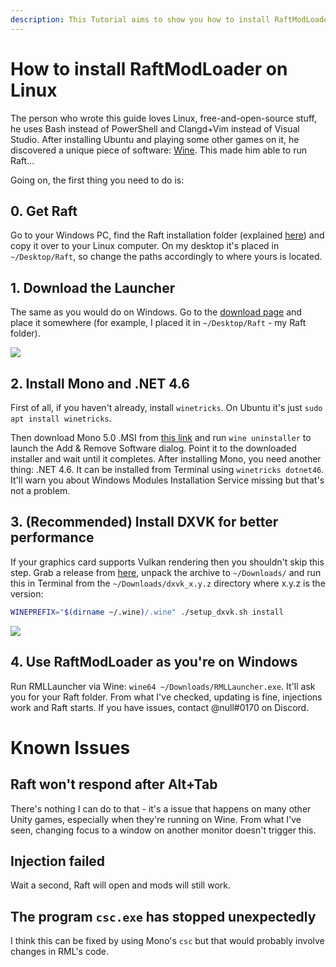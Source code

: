 ```yaml
---
description: This Tutorial aims to show you how to install RaftModLoader on other OSes (not Windows).
---
```


# How to install RaftModLoader on Linux

The person who wrote this guide loves Linux, free-and-open-source stuff, he uses Bash instead of PowerShell and Clangd+Vim instead of Visual Studio. After installing Ubuntu and playing some other games on it, he discovered a unique piece of software: [Wine](https://winehq.org). This made him able to run Raft...

Going on, the first thing you need to do is:

## 0. Get Raft
Go to your Windows PC, find the Raft installation folder (explained [here](https://support.steampowered.com/kb_article.php?ref=7418-YUBN-8129)) and copy it over to your Linux computer. On my desktop it's placed in `~/Desktop/Raft`, so change the paths accordingly to where yours is located.

## 1. Download the Launcher
The same as you would do on Windows. Go to the [download page](https://www.raftmodding.com/download) and place it somewhere (for example, I placed it in `~/Desktop/Raft` - my Raft folder).

![](../../.gitbook/assets/download.png)

## 2. Install Mono and .NET 4.6
First of all, if you haven't already, install `winetricks`. On Ubuntu it's just `sudo apt install winetricks`.

Then download Mono 5.0 .MSI from [this link](https://dl.winehq.org/wine/wine-mono/5.0.0/wine-mono-5.0.0-x86.msi) and run `wine uninstaller` to launch the Add & Remove Software dialog. Point it to the downloaded installer and wait until it completes.
After installing Mono, you need another thing: .NET 4.6. It can be installed from Terminal using `winetricks dotnet46`. It'll warn you about Windows Modules Installation Service missing but that's not a problem.

## 3. (Recommended) Install DXVK for better performance
If your graphics card supports Vulkan rendering then you shouldn't skip this step. Grab a release from [here](https://github.com/doitsujin/dxvk/releases/latest), unpack the archive to `~/Downloads/` and run this in Terminal from the `~/Downloads/dxvk_x.y.z` directory where x.y.z is the version:
```bash
WINEPREFIX="$(dirname ~/.wine)/.wine" ./setup_dxvk.sh install
```

![](https://i.imgur.com/snu3v5h.png)

## 4. Use RaftModLoader as you're on Windows
Run RMLLauncher via Wine: `wine64 ~/Downloads/RMLLauncher.exe`. It'll ask you for your Raft folder. From what I've checked, updating is fine, injections work and Raft starts. If you have issues, contact @null#0170 on Discord.

# Known Issues

## Raft won't respond after Alt+Tab
There's nothing I can do to that - it's a issue that happens on many other Unity games, especially when they're running on Wine. From what I've seen, changing focus to a window on another monitor doesn't trigger this. 

## Injection failed
Wait a second, Raft will open and mods will still work.

## The program `csc.exe` has stopped unexpectedly
I think this can be fixed by using Mono's `csc` but that would probably involve changes in RML's code.
